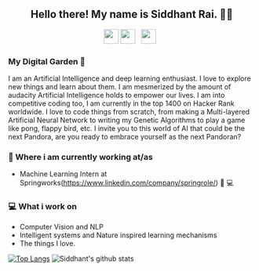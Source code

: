 

<!--## ![Siddhant's header](https://github.com/MaheepChaudhary/MaheepChaudhary/blob/main/images/1200px-HelloWorld.svg.png)-->
<h2 align="center">Hello there! My name is Siddhant Rai. 👋🤓</h2>
<p align='center'>
<a href="https://www.linkedin.com/in/siddhant-rai/"><img height="30" src="https://github.com/stephenajulu/WaylonWalker/blob/main/icon/linkedin.png?raw=true"></a>
<a href="https://www.instagram.com/siddhant230/"><img height="30" src="https://github.com/stephenajulu/WaylonWalker/blob/main/icon/instagram.jpg?raw=true"></a>&nbsp;&nbsp;
<a href="https://twitter.com/SiddhantRai_"><img height="30" src="https://github.com/stephenajulu/WaylonWalker/blob/main/icon/twitter.png?raw=true"></a>&nbsp;&nbsp;

</p>
<div align='center'>
 

</div>

<!--<p align="center">Hey there, I am Siddhant Rai.
</p>-->


### My Digital Garden 🌱

I am an Artificial Intelligence and deep learning enthusiast. I love to explore new things and learn about them. I am mesmerized by the amount of audacity Artificial Intelligence holds to empower our lives. I am into competitive coding too, I am currently in the top 1400 on Hacker Rank worldwide.
I love to code things from scratch, from making a Multi-layered Artificial Neural Network to writing my Genetic Algorithms to play a game like pong, flappy bird, etc.
I invite you to this world of AI that could be the next Pandora, are you ready to embrace yourself as the next Pandoran?

### 💼 Where i am currently working at/as
- Machine Learning Intern at Springworks(https://www.linkedin.com/company/springrole/) 💼 💻

### 💻 What i work on
- Computer Vision and NLP
- Intelligent systems and Nature inspired learning mechanisms
- The things I love.

<!--### 📫 Where to find me
- [LinkedIn](https://www.linkedin.com/in/siddhant-rai/) 👨💼
- [Instagram](https://www.instagram.com/siddhant230/) 😎
- [Twitter](https://twitter.com/SiddhantRai_) 🐤
-->
[![Top Langs](https://github-readme-stats.vercel.app/api/top-langs/?username=siddhant230&layout=compact)](https://github.com/siddhant230/github-readme-stats)
![Siddhant's github stats](https://github-readme-stats.vercel.app/api?username=siddhant230&show_icons=true&theme=radical)

<!--
## Stargazers
[![Stargazers repo roster for @MaheepChaudhary/MaheepChaudhary](https://reporoster.com/stars/MaheepChaudhary/MaheepChaudhary)](https://github.com/MaheepChaudhary/MaheepChaudhary/stargazers)
-->
